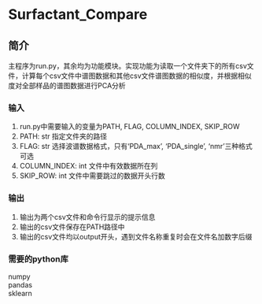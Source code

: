 # Surfactant_Compare

## 简介
主程序为run.py，其余均为功能模块。实现功能为读取一个文件夹下的所有csv文件，计算每个csv文件中谱图数据和其他csv文件谱图数据的相似度，并根据相似度对全部样品的谱图数据进行PCA分析
### 输入
1. run.py中需要输入的变量为PATH, FLAG, COLUMN_INDEX, SKIP_ROW
2. PATH: str 指定文件夹的路径
3. FLAG: str 选择波谱数据格式，只有‘PDA_max’, ‘PDA_single’, ‘nmr’三种格式可选
4. COLUMN_INDEX: int 文件中有效数据所在列
5. SKIP_ROW: int 文件中需要跳过的数据开头行数

### 输出
1. 输出为两个csv文件和命令行显示的提示信息
2. 输出的csv文件保存在PATH路径中
3. 输出的csv文件均以output开头，遇到文件名称重复时会在文件名加数字后缀

### 需要的python库
numpy  
pandas  
sklearn